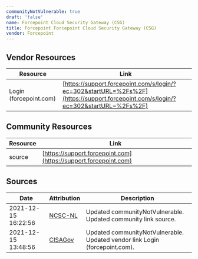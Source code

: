 ```yaml
---
communityNotVulnerable: true
draft: 'false'
name: Forcepoint Cloud Security Gateway (CSG)
title: Forcepoint Forcepoint Cloud Security Gateway (CSG)
vendor: Forcepoint
---
```


## Vendor Resources
| Resource | Link |
| --- | --- |
| Login (forcepoint.com) | [https://support.forcepoint.com/s/login/?ec=302&startURL=%2Fs%2F](https://support.forcepoint.com/s/login/?ec=302&startURL=%2Fs%2F) |

## Community Resources
| Resource | Link |
| --- | --- |
| source | [https://support.forcepoint.com](https://support.forcepoint.com) |


## Sources
| Date | Attribution | Description |
| --- | --- | --- |
| 2021-12-15 16:22:56 | [NCSC-NL](https://github.com/NCSC-NL/log4shell/blob/main/software/README.md) | Updated communityNotVulnerable. Updated community link source.  |
| 2021-12-15 13:48:56 | [CISAGov](https://raw.githubusercontent.com/cisagov/log4j-affected-db/develop/README.md) | Updated communityNotVulnerable. Updated vendor link Login (forcepoint.com).  |
